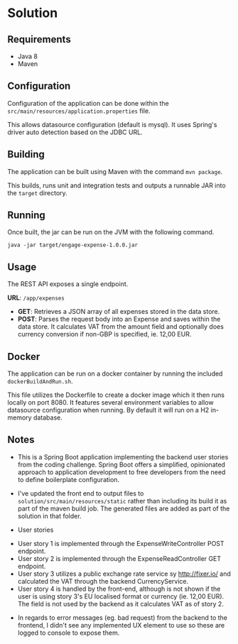 Solution
========

Requirements
------------
* Java 8
* Maven

Configuration
-------------

Configuration of the application can be done within the `src/main/resources/application.properties` file.

This allows datasource configuration (default is mysql). It uses Spring's driver auto detection based on the JDBC URL.

Building
--------
The application can be built using Maven with the command `mvn package`. 

This builds, runs unit and integration tests and outputs a runnable JAR into the `target` directory.


Running
-------

Once built, the jar can be run on the JVM with the following command.

`java -jar target/engage-expense-1.0.0.jar`


Usage
-----
The REST API exposes a single endpoint. 

**URL**: `/app/expenses`
* __GET__: Retrieves a JSON array of all expenses stored in the data store.
* __POST__: Parses the request body into an Expense and saves within the data store. It calculates VAT from the amount field and optionally does currency conversion if non-GBP is specified, ie. 12,00 EUR.


Docker
------
The application can be run on a docker container by running the included `dockerBuildAndRun.sh`. 

This file utilizes the Dockerfile to create a docker image which it then runs locally on port 8080. It features several environment variables to allow datasource configuration when running. By default it will run on a H2 in-memory database.


Notes
-----
* This is a Spring Boot application implementing the backend user stories from the coding challenge. Spring Boot offers a simplified, opinionated approach to application development to free developers from the need to define boilerplate configuration.

* I've updated the front end to output files to `solution/src/main/resources/static` rather than including its build it as part of the maven build job. The generated files are added as part of the solution in that folder.

* User stories
 - User story 1 is implemented through the ExpenseWriteController POST endpoint.
 - User story 2 is implemented through the ExpenseReadController GET endpoint.
 - User story 3 utilizes a public exchange rate service sy http://fixer.io/ and calculated the VAT through the backend CurrencyService. 
 - User story 4 is handled by the front-end, although is not shown if the user is using story 3's EU localised format or currency (ie. 12,00 EUR). The field is not used by the backend as it calculates VAT as of story 2.

* In regards to error messages (eg. bad request) from the backend to the frontend, I didn't see any implemented UX element to use so these are logged to console to expose them.